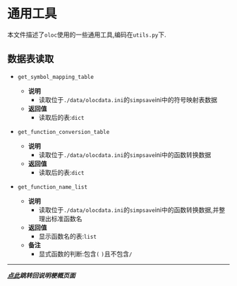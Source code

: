 # 通用工具  

本文件描述了`oloc`使用的一些通用工具,编码在`utils.py`下.  

## 数据表读取  

- `get_symbol_mapping_table`  
    - **说明**  
        - 读取位于`./data/olocdata.ini`的`simpsave`ini中的符号映射表数据  
    - **返回值**  
        - 读取后的表:`dict`  

- `get_function_conversion_table`  
    - **说明**  
        - 读取位于`./data/olocdata.ini`的`simpsave`ini中的函数转换数据  
    - **返回值**  
        - 读取后的表:`dict`  

- `get_function_name_list`  
    - **说明**  
        - 读取位于`./data/olocdata.ini`的`simpsave`ini中的函数转换数据,并整理出标准函数名  
    - **返回值**  
        - 显示函数名的表:`list`  
    - **备注**  
        - 显式函数的判断:包含`(` `)`且不包含`/`  

---
***[点此](../项目说明梗概.md)跳转回说明梗概页面***  